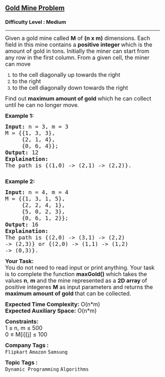 <h2><a href="https://www.geeksforgeeks.org/problems/gold-mine-problem2608/1?itm_source=geeksforgeeks&itm_medium=article&itm_campaign=bottom_sticky_on_article">Gold Mine Problem</a></h2><h3>Difficulty Level : Medium</h3><hr><div class="problems_problem_content__Xm_eO"><p><span style="font-size: 18px;">Given a gold mine called&nbsp;<strong>M</strong>&nbsp;of <strong>(n x&nbsp;m)</strong> dimensions. Each field in this mine contains a <strong>positive integer </strong>which is the amount of gold in tons. Initially the miner can start from any row in the first column. From&nbsp;a given cell, the miner can move </span></p>
<ol>
<li><span style="font-size: 18px;">to the cell diagonally up towards the right&nbsp;</span></li>
<li><span style="font-size: 18px;">to the right</span></li>
<li><span style="font-size: 18px;">to the cell&nbsp;diagonally down towards the right</span></li>
</ol>
<p><span style="font-size: 18px;">Find out <strong>maximum amount of gold </strong>which he can collect until he can no longer move.</span></p>
<p><strong><span style="font-size: 18px;">Example 1:</span></strong></p>
<pre><span style="font-size: 18px;"><strong>Input:</strong> n = 3, m = 3
M = {{1, 3, 3},
     {2, 1, 4},
     {0, 6, 4}};
<strong>Output:</strong> 12
<strong>Explaination:</strong> 
The path is {(1,0) -&gt; (2,1) -&gt; (2,2)}.</span></pre>
<p><br><strong><span style="font-size: 18px;">Example 2:</span></strong></p>
<pre><span style="font-size: 18px;"><strong>Input:</strong> n = 4, m = 4
M = {{1, 3, 1, 5},
     {2, 2, 4, 1},
     {5, 0, 2, 3},
     {0, 6, 1, 2}};
<strong>Output:</strong> 16
<strong>Explaination:</strong> 
The path is {(2,0) -&gt; (3,1) -&gt; (2,2) 
-&gt; (2,3)} or {(2,0) -&gt; (1,1) -&gt; (1,2) 
-&gt; (0,3)}.</span></pre>
<p><span style="font-size: 18px;"><strong>Your Task:</strong><br>You do not need to read input or print anything. Your task is to complete the function <strong>maxGold()</strong> which takes the values <strong>n</strong>, <strong>m</strong> and the mine represented as a <strong>2D array </strong>of positive integeres <strong>M</strong> as input parameters and returns the <strong>maximum amount of gold </strong>that can be collected.</span></p>
<p><span style="font-size: 18px;"><strong>Expected Time Complexity:</strong> O(n*m)<br><strong>Expected Auxiliary Space:</strong> O(n*m)</span></p>
<p><span style="font-size: 18px;"><strong>Constraints:</strong><br>1 ≤ n, m ≤ 500<br></span><span style="font-size: 18px;">0 ≤ M[i][j] ≤ 100</span></p></div><p><span style=font-size:18px><strong>Company Tags : </strong><br><code>Flipkart</code>&nbsp;<code>Amazon</code>&nbsp;<code>Samsung</code>&nbsp;<br><p><span style=font-size:18px><strong>Topic Tags : </strong><br><code>Dynamic Programming</code>&nbsp;<code>Algorithms</code>&nbsp;